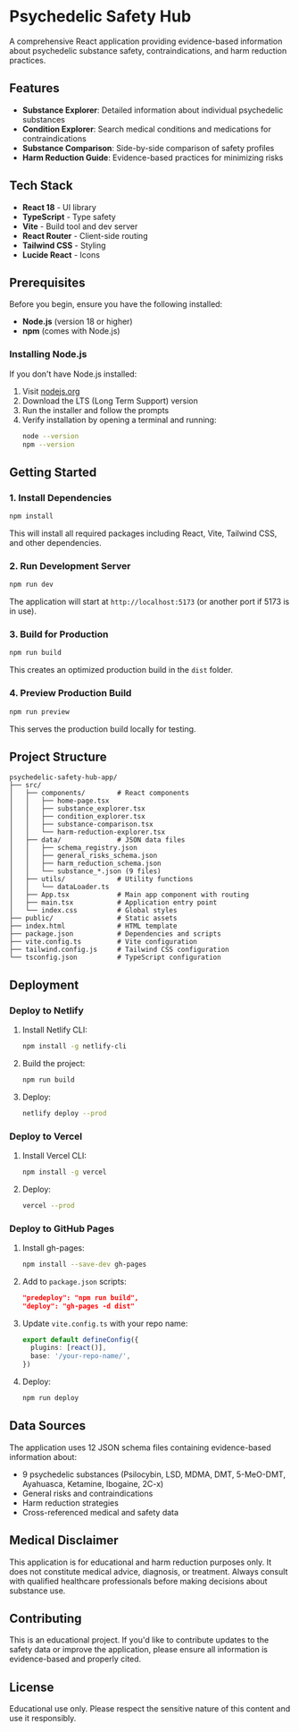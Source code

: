 # Psychedelic Safety Hub

A comprehensive React application providing evidence-based information about psychedelic substance safety, contraindications, and harm reduction practices.

## Features

- **Substance Explorer**: Detailed information about individual psychedelic substances
- **Condition Explorer**: Search medical conditions and medications for contraindications
- **Substance Comparison**: Side-by-side comparison of safety profiles
- **Harm Reduction Guide**: Evidence-based practices for minimizing risks

## Tech Stack

- **React 18** - UI library
- **TypeScript** - Type safety
- **Vite** - Build tool and dev server
- **React Router** - Client-side routing
- **Tailwind CSS** - Styling
- **Lucide React** - Icons

## Prerequisites

Before you begin, ensure you have the following installed:
- **Node.js** (version 18 or higher)
- **npm** (comes with Node.js)

### Installing Node.js

If you don't have Node.js installed:

1. Visit [nodejs.org](https://nodejs.org/)
2. Download the LTS (Long Term Support) version
3. Run the installer and follow the prompts
4. Verify installation by opening a terminal and running:
   ```bash
   node --version
   npm --version
   ```

## Getting Started

### 1. Install Dependencies

```bash
npm install
```

This will install all required packages including React, Vite, Tailwind CSS, and other dependencies.

### 2. Run Development Server

```bash
npm run dev
```

The application will start at `http://localhost:5173` (or another port if 5173 is in use).

### 3. Build for Production

```bash
npm run build
```

This creates an optimized production build in the `dist` folder.

### 4. Preview Production Build

```bash
npm run preview
```

This serves the production build locally for testing.

## Project Structure

```
psychedelic-safety-hub-app/
├── src/
│   ├── components/        # React components
│   │   ├── home-page.tsx
│   │   ├── substance_explorer.tsx
│   │   ├── condition_explorer.tsx
│   │   ├── substance-comparison.tsx
│   │   └── harm-reduction-explorer.tsx
│   ├── data/              # JSON data files
│   │   ├── schema_registry.json
│   │   ├── general_risks_schema.json
│   │   ├── harm_reduction_schema.json
│   │   └── substance_*.json (9 files)
│   ├── utils/             # Utility functions
│   │   └── dataLoader.ts
│   ├── App.tsx            # Main app component with routing
│   ├── main.tsx           # Application entry point
│   └── index.css          # Global styles
├── public/                # Static assets
├── index.html             # HTML template
├── package.json           # Dependencies and scripts
├── vite.config.ts         # Vite configuration
├── tailwind.config.js     # Tailwind CSS configuration
└── tsconfig.json          # TypeScript configuration
```

## Deployment

### Deploy to Netlify

1. Install Netlify CLI:
   ```bash
   npm install -g netlify-cli
   ```

2. Build the project:
   ```bash
   npm run build
   ```

3. Deploy:
   ```bash
   netlify deploy --prod
   ```

### Deploy to Vercel

1. Install Vercel CLI:
   ```bash
   npm install -g vercel
   ```

2. Deploy:
   ```bash
   vercel --prod
   ```

### Deploy to GitHub Pages

1. Install gh-pages:
   ```bash
   npm install --save-dev gh-pages
   ```

2. Add to `package.json` scripts:
   ```json
   "predeploy": "npm run build",
   "deploy": "gh-pages -d dist"
   ```

3. Update `vite.config.ts` with your repo name:
   ```ts
   export default defineConfig({
     plugins: [react()],
     base: '/your-repo-name/',
   })
   ```

4. Deploy:
   ```bash
   npm run deploy
   ```

## Data Sources

The application uses 12 JSON schema files containing evidence-based information about:
- 9 psychedelic substances (Psilocybin, LSD, MDMA, DMT, 5-MeO-DMT, Ayahuasca, Ketamine, Ibogaine, 2C-x)
- General risks and contraindications
- Harm reduction strategies
- Cross-referenced medical and safety data

## Medical Disclaimer

This application is for educational and harm reduction purposes only. It does not constitute medical advice, diagnosis, or treatment. Always consult with qualified healthcare professionals before making decisions about substance use.

## Contributing

This is an educational project. If you'd like to contribute updates to the safety data or improve the application, please ensure all information is evidence-based and properly cited.

## License

Educational use only. Please respect the sensitive nature of this content and use it responsibly.
